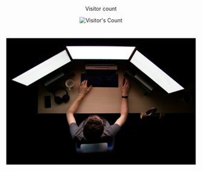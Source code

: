 <div align="center"> 
  <p>Visitor count</p>
  <img src="https://profile-counter.glitch.me/{Dhia0Eddine}/count.svg" alt="Visitor's Count" />
</div>


<h1 align="center">
    <img src="max-duzij-qAjJk-un3BI-unsplash.jpg" />
</h1>
